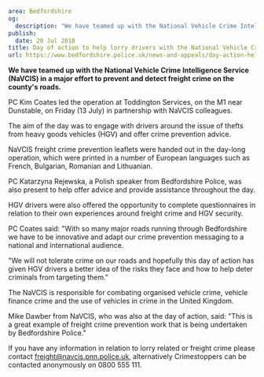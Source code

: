 ```yaml
area: Bedfordshire
og:
  description: "We have teamed up with the National Vehicle Crime Intelligence Service (NaVCIS) in a major effort to prevent and detect freight crime on the county\u2019s roads."
publish:
  date: 20 Jul 2018
title: Day of action to help lorry drivers with the National Vehicle Crime Intelligence Service
url: https://www.bedfordshire.police.uk/news-and-appeals/day-action-help-lorry-drivers-navcis-july2018
```

**We have teamed up with the National Vehicle Crime Intelligence Service (NaVCIS) in a major effort to prevent and detect freight crime on the county's roads.**

PC Kim Coates led the operation at Toddington Services, on the M1 near Dunstable, on Friday (13 July) in partnership with NaVCIS colleagues.

The aim of the day was to engage with drivers around the issue of thefts from heavy goods vehicles (HGV) and offer crime prevention advice.

NaVCIS freight crime prevention leaflets were handed out in the day-long operation, which were printed in a number of European languages such as French, Bulgarian, Romanian and Lithuanian.

PC Katarzyna Rejewska, a Polish speaker from Bedfordshire Police, was also present to help offer advice and provide assistance throughout the day.

HGV drivers were also offered the opportunity to complete questionnaires in relation to their own experiences around freight crime and HGV security.

PC Coates said: "With so many major roads running through Bedfordshire we have to be innovative and adapt our crime prevention messaging to a national and international audience.

"We will not tolerate crime on our roads and hopefully this day of action has given HGV drivers a better idea of the risks they face and how to help deter criminals from targeting them."

The NaVCIS is responsible for combating organised vehicle crime, vehicle finance crime and the use of vehicles in crime in the United Kingdom.

Mike Dawber from NaVCIS, who was also at the day of action, said: "This is a great example of freight crime prevention work that is being undertaken by Bedfordshire Police."

If you have any information in relation to lorry related or freight crime please contact freight@navcis.pnn.police.uk, alternatively Crimestoppers can be contacted anonymously on 0800 555 111.
